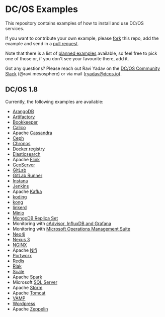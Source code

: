 # DC/OS Examples

This repository contains examples of how to install and use DC/OS services.

If you want to contribute your own example, please [fork](https://help.github.com/articles/fork-a-repo/) this repo, add the example and send in a [pull request](https://help.github.com/articles/about-pull-requests/).

Note that there is a list of [planned examples](https://jira.mesosphere.com/issues/?filter=26241) available, so feel free to pick one of those or, if you don't see your favourite there, add it.

Got any questions? Please reach out Ravi Yadav on the [DC/OS Community Slack](http://chat.dcos.io) (@ravi.mesosphere) or via mail ([ryadav@dcos.io](mailto:ryadav@dcos.io)).

## DC/OS 1.8

Currently, the following examples are available:

- [ArangoDB](1.8/arangodb/)
- [Artifactory](1.8/artifactory/)
- [Bookkeeper](1.8/bookkeeper/)
- [Calico](1.8/calico/)
- Apache [Cassandra](1.8/cassandra/)
- [Ceph](1.8/ceph)
- [Chronos](1.8/chronos/)
- [Docker registry](1.8/registry/)
- [Elasticsearch](1.8/elasticsearch/)
- Apache [Flink](1.8/flink/)
- [GeoServer](1.8/geoserver/)
- [GitLab](1.8/gitlab/)
- [GitLab Runner](1.8/gitlab-runner/)
- [Instana](1.8/instana-agent/)
- [Jenkins](1.8/jenkins/)
- Apache [Kafka](1.8/kafka/)
- [koding](1.8/koding/)
- [kong](1.8/kong/)
- [linkerd](1.8/linkerd/)
- [Minio](1.8/minio/)
- [MongoDB Replica Set](1.8/mongodb-replicaset/)
- Monitoring with [cAdvisor, InfluxDB and Grafana](1.8/cadvisor-influxdb-grafana)
- Monitoring with [Microsoft Operations Management Suite](1.8/msoms)
- [Neo4j](1.8/neo4j)
- [Nexus 3](1.8/nexus/)
- [NGINX](1.8/nginx/)
- Apache [Nifi](1.8/nifi)
- [Portworx](1.8/portworx)
- [Redis](1.8/redis/)
- [Riak](1.8/riak/)
- [Scale](1.8/scale)
- Apache [Spark](1.8/spark/)
- Microsoft [SQL Server](1.8/sqlserver/)
- Apache [Storm](1.8/storm/)
- Apache [Tomcat](1.8/tomcat/)
- [VAMP](1.8/vamp/)
- [Wordpress](1.8/wordpress/)
- Apache [Zeppelin](1.8/zeppelin/)
